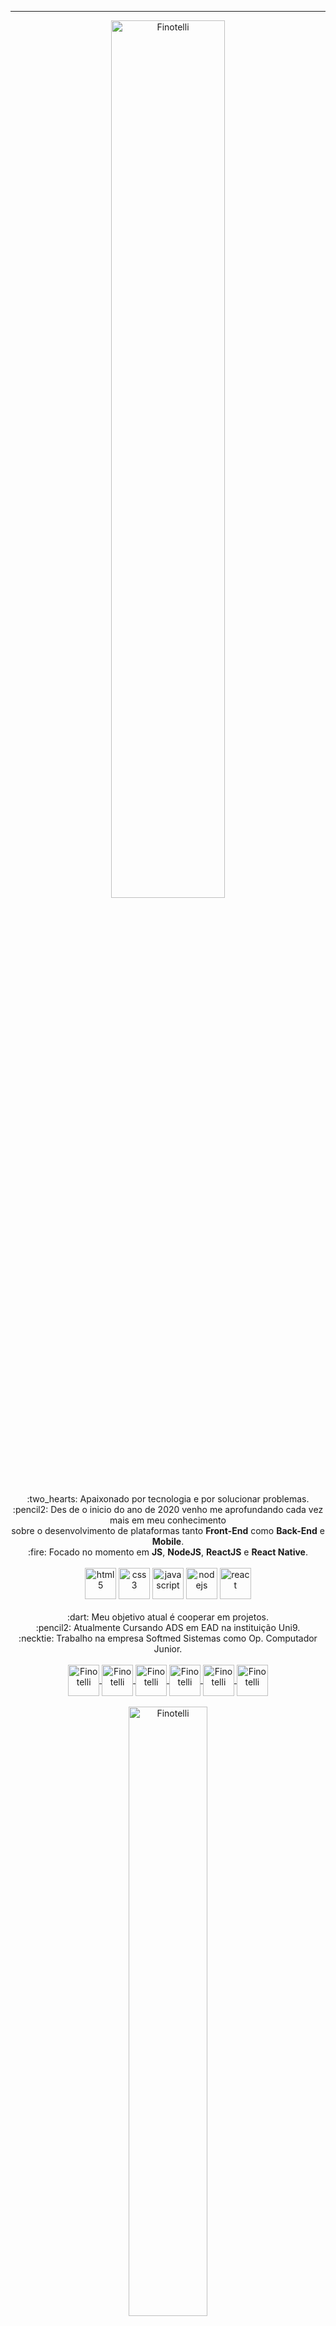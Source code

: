 
---
<div Align="center">
  <img 
       width="60%"
       src="https://github-readme-stats.vercel.app/api?username=FinotelliCarlos&show_icons=true&theme=darcula"
       alt="Finotelli" />
</div>
<br>
<div Align="center">
    :two_hearts: Apaixonado por tecnologia e por solucionar problemas.
    <br>
    :pencil2: Des de o inicio do ano de 2020 venho me aprofundando cada vez mais em meu conhecimento <br>sobre o desenvolvimento de plataformas tanto 
      <strong>Front-End</strong> como <strong>Back-End</strong> e <strong>Mobile</strong>.
    <br>
    :fire: Focado no momento em <strong>JS</strong>, <strong>NodeJS</strong>, <strong>ReactJS</strong> e <strong>React Native</strong>.
    <br>
    <br>
  <div align="center">
    <img src="https://devicons.github.io/devicon/devicon.git/icons/html5/html5-original-wordmark.svg" alt="html5"  width="50" height="50"/>
    <img src="https://devicons.github.io/devicon/devicon.git/icons/css3/css3-original-wordmark.svg" alt="css3"  width="50" height="50"/>
    <img src="https://devicons.github.io/devicon/devicon.git/icons/javascript/javascript-original.svg" alt="javascript" width="50" height="50"/>
    <img src="https://devicons.github.io/devicon/devicon.git/icons/nodejs/nodejs-original.svg" alt="nodejs" width="50" height="50"/>
    <img src="https://devicons.github.io/devicon/devicon.git/icons/react/react-original-wordmark.svg" alt="react" width="50" height="50"/>
</div>
    <br>
    :dart: Meu objetivo atual é cooperar em projetos.
</div>

<div Align="center">
    :pencil2: Atualmente Cursando ADS em EAD na instituição Uni9.
  <br>
    :necktie: Trabalho na empresa Softmed Sistemas como Op. Computador Junior.
</div>
<br>
<div align="center">
<a href="https://linkedin.com/in/finotellicarlos" target="blank">
    <img align="center" src="https://cdn.jsdelivr.net/npm/simple-icons@3.0.1/icons/linkedin.svg" alt="Finotelli" height="50" width="50" />
    </a>

<a href="https://fb.com/duuh.cls" target="blank">
    <img align="center" src="https://cdn.jsdelivr.net/npm/simple-icons@3.0.1/icons/facebook.svg" alt="Finotelli" height="50" width="50" />
</a>
    <a href="https://instagram.com/10_duuh" target="blank">
    <img align="center" src="https://cdn.jsdelivr.net/npm/simple-icons@3.0.1/icons/instagram.svg" alt="Finotelli" height="50" width="50" />
</a>
<a href="https://discord.gg/3T4EZ6" target="blank">
  <img align="center" src="https://cdn.jsdelivr.net/npm/simple-icons@3.0.1/icons/discord.svg" alt="Finotelli" height="50" width="50" />
</a>
<a href="https://api.whatsapp.com/send?phone=5511958331748" target="blank">
  <img align="center" src="https://cdn.jsdelivr.net/npm/simple-icons@3.0.1/icons/whatsapp.svg" alt="Finotelli" height="50" width="50" />
</a>
<a href="mailto:carlos.finotelli@outlook.com" target="blank">
  <img align="center" src="https://cdn.jsdelivr.net/npm/simple-icons@3.0.1/icons/gmail.svg" alt="Finotelli" height="50" width="50" />
</a>
</div>
<br>
<div Align="center">
  <img 
       width="50%"
       src="https://github-readme-stats.vercel.app/api/top-langs/?username=FinotelliCarlos&layout=compact&theme=darcula"
       alt="Finotelli" />
</div>

---
